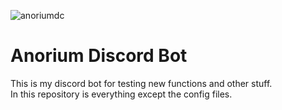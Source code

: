 ![anoriumdc](https://github.com/anoeye/Anorium/assets/81266700/ae00596f-9bd5-42f4-886e-f6e7a0796e37)
# Anorium Discord Bot

This is my discord bot for testing new functions and other stuff.<br>
In this repository is everything except the config files.<br>
